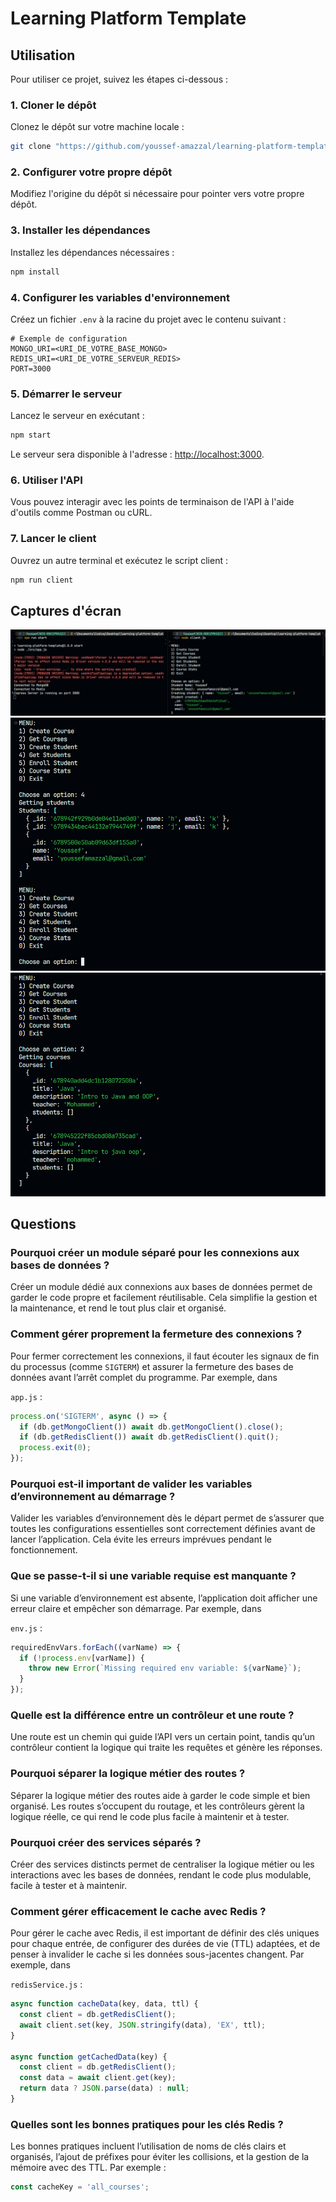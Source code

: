 # Learning Platform Template

## Utilisation

Pour utiliser ce projet, suivez les étapes ci-dessous :

### 1. Cloner le dépôt
Clonez le dépôt sur votre machine locale :
```bash
git clone "https://github.com/youssef-amazzal/learning-platform-template"
```

### 2. Configurer votre propre dépôt
Modifiez l'origine du dépôt si nécessaire pour pointer vers votre propre dépôt.

### 3. Installer les dépendances
Installez les dépendances nécessaires :
```bash
npm install
```

### 4. Configurer les variables d'environnement
Créez un fichier `.env` à la racine du projet avec le contenu suivant :
```
# Exemple de configuration
MONGO_URI=<URI_DE_VOTRE_BASE_MONGO>
REDIS_URI=<URI_DE_VOTRE_SERVEUR_REDIS>
PORT=3000
```

### 5. Démarrer le serveur
Lancez le serveur en exécutant :
```bash
npm start
```

Le serveur sera disponible à l'adresse : [http://localhost:3000](http://localhost:3000).

### 6. Utiliser l'API
Vous pouvez interagir avec les points de terminaison de l'API à l'aide d'outils comme Postman ou cURL.

### 7. Lancer le client
Ouvrez un autre terminal et exécutez le script client :
```bash
npm run client
```

## Captures d'écran
![alt text](images/image.png)
![alt text](images/image-2.png)
![alt text](images/image-1.png)
## Questions
### Pourquoi créer un module séparé pour les connexions aux bases de données ?  
Créer un module dédié aux connexions aux bases de données permet de garder le code propre et facilement réutilisable. Cela simplifie la gestion et la maintenance, et rend le tout plus clair et organisé.

### Comment gérer proprement la fermeture des connexions ?  
Pour fermer correctement les connexions, il faut écouter les signaux de fin du processus (comme `SIGTERM`) et assurer la fermeture des bases de données avant l’arrêt complet du programme. Par exemple, dans  

`app.js` :  
```javascript
process.on('SIGTERM', async () => {
  if (db.getMongoClient()) await db.getMongoClient().close();
  if (db.getRedisClient()) await db.getRedisClient().quit();
  process.exit(0);
});
```

### Pourquoi est-il important de valider les variables d’environnement au démarrage ?  
Valider les variables d’environnement dès le départ permet de s’assurer que toutes les configurations essentielles sont correctement définies avant de lancer l’application. Cela évite les erreurs imprévues pendant le fonctionnement.

### Que se passe-t-il si une variable requise est manquante ?  
Si une variable d’environnement est absente, l’application doit afficher une erreur claire et empêcher son démarrage. Par exemple, dans  

`env.js` :  
```javascript
requiredEnvVars.forEach((varName) => {
  if (!process.env[varName]) {
    throw new Error(`Missing required env variable: ${varName}`);
  }
});
```

### Quelle est la différence entre un contrôleur et une route ?  
Une route est un chemin qui guide l’API vers un certain point, tandis qu’un contrôleur contient la logique qui traite les requêtes et génère les réponses.

### Pourquoi séparer la logique métier des routes ?  
Séparer la logique métier des routes aide à garder le code simple et bien organisé. Les routes s’occupent du routage, et les contrôleurs gèrent la logique réelle, ce qui rend le code plus facile à maintenir et à tester.

### Pourquoi créer des services séparés ?  
Créer des services distincts permet de centraliser la logique métier ou les interactions avec les bases de données, rendant le code plus modulable, facile à tester et à maintenir.

### Comment gérer efficacement le cache avec Redis ?  
Pour gérer le cache avec Redis, il est important de définir des clés uniques pour chaque entrée, de configurer des durées de vie (TTL) adaptées, et de penser à invalider le cache si les données sous-jacentes changent. Par exemple, dans  

`redisService.js` :  
```javascript
async function cacheData(key, data, ttl) {
  const client = db.getRedisClient();
  await client.set(key, JSON.stringify(data), 'EX', ttl);
}

async function getCachedData(key) {
  const client = db.getRedisClient();
  const data = await client.get(key);
  return data ? JSON.parse(data) : null;
}
```

### Quelles sont les bonnes pratiques pour les clés Redis ?  
Les bonnes pratiques incluent l’utilisation de noms de clés clairs et organisés, l’ajout de préfixes pour éviter les collisions, et la gestion de la mémoire avec des TTL. Par exemple :  
```javascript
const cacheKey = 'all_courses';
```